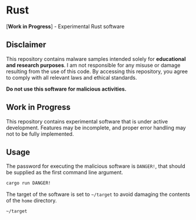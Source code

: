 # Rust

[**Work in Progress**] - Experimental Rust software

## Disclaimer

This repository contains malware samples intended solely for **educational and
research purposes**. I am not responsible for any misuse or damage resulting
from the use of this code. By accessing this repository, you agree to comply
with all relevant laws and ethical standards.

**Do not use this software for malicious activities.**

## Work in Progress

This repository contains experimental software that is under active development.
Features may be incomplete, and proper error handling may not to be fully
implemented.

## Usage

The password for executing the malicious software is `DANGER!`, that should be
supplied as the first command line argument.
```sh
cargo run DANGER!
```

The target of the software is set to `~/target` to avoid damaging the contents
of the `home` directory.
```sh
~/target
```
